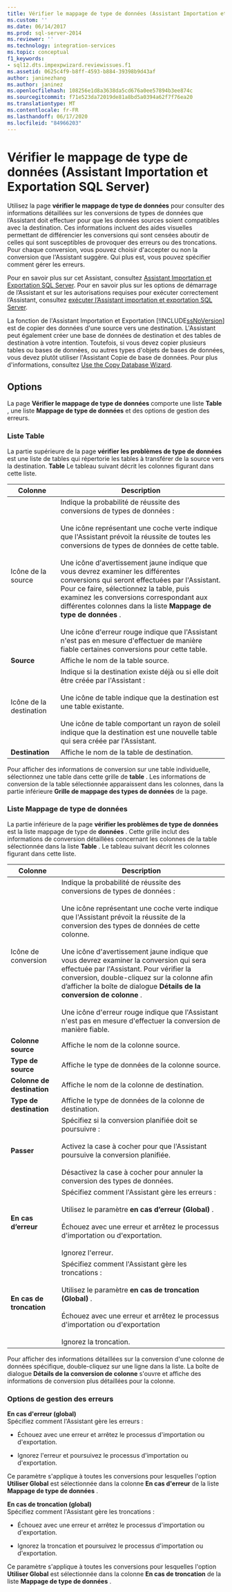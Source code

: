 ```yaml
---
title: Vérifier le mappage de type de données (Assistant Importation et Exportation SQL Server) | Microsoft Docs
ms.custom: ''
ms.date: 06/14/2017
ms.prod: sql-server-2014
ms.reviewer: ''
ms.technology: integration-services
ms.topic: conceptual
f1_keywords:
- sql12.dts.impexpwizard.reviewissues.f1
ms.assetid: 0625c4f9-b8ff-4593-b884-39398b9d43af
author: janinezhang
ms.author: janinez
ms.openlocfilehash: 108256e1d8a3638da5cd676a0ee57894b3ee874c
ms.sourcegitcommit: f71e523da72019de81a8bd5a0394a62f7f76ea20
ms.translationtype: MT
ms.contentlocale: fr-FR
ms.lasthandoff: 06/17/2020
ms.locfileid: "84966203"
---
```

# <a name="review-data-type-mapping-sql-server-import-and-export-wizard"></a>Vérifier le mappage de type de données (Assistant Importation et Exportation SQL Server)
  Utilisez la page **vérifier le mappage de type de données** pour consulter des informations détaillées sur les conversions de types de données que l’Assistant doit effectuer pour que les données sources soient compatibles avec la destination. Ces informations incluent des aides visuelles permettant de différencier les conversions qui sont censées aboutir de celles qui sont susceptibles de provoquer des erreurs ou des troncations. Pour chaque conversion, vous pouvez choisir d'accepter ou non la conversion que l'Assistant suggère. Qui plus est, vous pouvez spécifier comment gérer les erreurs.  
  
 Pour en savoir plus sur cet Assistant, consultez [Assistant Importation et Exportation SQL Server](import-and-export-data-with-the-sql-server-import-and-export-wizard.md). Pour en savoir plus sur les options de démarrage de l’Assistant et sur les autorisations requises pour exécuter correctement l’Assistant, consultez [exécuter l’Assistant importation et exportation SQL Server](start-the-sql-server-import-and-export-wizard.md).  
  
 La fonction de l'Assistant Importation et Exportation [!INCLUDE[ssNoVersion](../../includes/ssnoversion-md.md)] est de copier des données d'une source vers une destination. L'Assistant peut également créer une base de données de destination et des tables de destination à votre intention. Toutefois, si vous devez copier plusieurs tables ou bases de données, ou autres types d'objets de bases de données, vous devez plutôt utiliser l'Assistant Copie de base de données. Pour plus d'informations, consultez [Use the Copy Database Wizard](../../relational-databases/databases/use-the-copy-database-wizard.md).  
  
## <a name="options"></a>Options  
 La page **Vérifier le mappage de type de données** comporte une liste **Table** , une liste **Mappage de type de données** et des options de gestion des erreurs.  
  
### <a name="table-list"></a>Liste Table  
 La partie supérieure de la page **vérifier les problèmes de type de données** est une liste de tables qui répertorie les tables à transférer de la source vers la destination. **Table** Le tableau suivant décrit les colonnes figurant dans cette liste.  
  
|Colonne|Description|  
|------------|-----------------|  
|Icône de la source|Indique la probabilité de réussite des conversions de types de données :<br /><br /> Une icône représentant une coche verte indique que l'Assistant prévoit la réussite de toutes les conversions de types de données de cette table.<br /><br /> Une icône d'avertissement jaune indique que vous devrez examiner les différentes conversions qui seront effectuées par l'Assistant. Pour ce faire, sélectionnez la table, puis examinez les conversions correspondant aux différentes colonnes dans la liste **Mappage de type de données** .<br /><br /> Une icône d'erreur rouge indique que l'Assistant n'est pas en mesure d'effectuer de manière fiable certaines conversions pour cette table.|  
|**Source**|Affiche le nom de la table source.|  
|Icône de la destination|Indique si la destination existe déjà ou si elle doit être créée par l'Assistant :<br /><br /> Une icône de table indique que la destination est une table existante.<br /><br /> Une icône de table comportant un rayon de soleil indique que la destination est une nouvelle table qui sera créée par l'Assistant.|  
|**Destination**|Affiche le nom de la table de destination.|  
  
 Pour afficher des informations de conversion sur une table individuelle, sélectionnez une table dans cette grille de **table** . Les informations de conversion de la table sélectionnée apparaissent dans les colonnes, dans la partie inférieure **Grille de mappage des types de données** de la page.  
  
### <a name="data-type-mapping-list"></a>Liste Mappage de type de données  
 La partie inférieure de la page **vérifier les problèmes de type de données** est la liste mappage de type de **données** . Cette grille inclut des informations de conversion détaillées concernant les colonnes de la table sélectionnée dans la liste **Table** . Le tableau suivant décrit les colonnes figurant dans cette liste.  
  
|Colonne|Description|  
|------------|-----------------|  
|Icône de conversion|Indique la probabilité de réussite des conversions de types de données :<br /><br /> Une icône représentant une coche verte indique que l'Assistant prévoit la réussite de la conversion des types de données de cette colonne.<br /><br /> Une icône d'avertissement jaune indique que vous devrez examiner la conversion qui sera effectuée par l'Assistant. Pour vérifier la conversion, double-cliquez sur la colonne afin d’afficher la boîte de dialogue **Détails de la conversion de colonne** .<br /><br /> Une icône d'erreur rouge indique que l'Assistant n'est pas en mesure d'effectuer la conversion de manière fiable.|  
|**Colonne source**|Affiche le nom de la colonne source.|  
|**Type de source**|Affiche le type de données de la colonne source.|  
|**Colonne de destination**|Affiche le nom de la colonne de destination.|  
|**Type de destination**|Affiche le type de données de la colonne de destination.|  
|**Passer**|Spécifiez si la conversion planifiée doit se poursuivre :<br /><br /> Activez la case à cocher pour que l'Assistant poursuive la conversion planifiée.<br /><br /> Désactivez la case à cocher pour annuler la conversion des types de données.|  
|**En cas d’erreur**|Spécifiez comment l'Assistant gère les erreurs :<br /><br /> Utilisez le paramètre **en cas d’erreur (Global)** .<br /><br /> Échouez avec une erreur et arrêtez le processus d'importation ou d'exportation.<br /><br /> Ignorez l'erreur.|  
|**En cas de troncation**|Spécifiez comment l'Assistant gère les troncations :<br /><br /> Utilisez le paramètre **en cas de troncation (Global)** .<br /><br /> Échouez avec une erreur et arrêtez le processus d'importation ou d'exportation<br /><br /> Ignorez la troncation.|  
  
 Pour afficher des informations détaillées sur la conversion d'une colonne de données spécifique, double-cliquez sur une ligne dans la liste. La boîte de dialogue **Détails de la conversion de colonne** s'ouvre et affiche des informations de conversion plus détaillées pour la colonne.  
  
### <a name="error-handling-options"></a>Options de gestion des erreurs  
 **En cas d'erreur (global)**  
 Spécifiez comment l'Assistant gère les erreurs :  
  
-   Échouez avec une erreur et arrêtez le processus d'importation ou d'exportation.  
  
-   Ignorez l'erreur et poursuivez le processus d'importation ou d'exportation.  
  
 Ce paramètre s'applique à toutes les conversions pour lesquelles l'option **Utiliser Global** est sélectionnée dans la colonne **En cas d'erreur** de la liste **Mappage de type de données** .  
  
 **En cas de troncation (global)**  
 Spécifiez comment l'Assistant gère les troncations :  
  
-   Échouez avec une erreur et arrêtez le processus d'importation ou d'exportation.  
  
-   Ignorez la troncation et poursuivez le processus d'importation ou d'exportation.  
  
 Ce paramètre s'applique à toutes les conversions pour lesquelles l'option **Utiliser Global** est sélectionnée dans la colonne **En cas de troncation** de la liste **Mappage de type de données** .  
  
  
